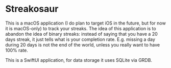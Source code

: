 # Streakosaur

This is a macOS application (I do plan to target iOS in the future, but for now it is macOS-only) to track your streaks. The idea of this application is to abandon the idea of binary streaks: instead of saying that you have a 20 days streak, it just tells what is your completion rate. E.g. missing a day during 20 days is not the end of the world, unless you really want to have 100% rate.

This is a SwiftUI application, for data storage it uses SQLite via GRDB.